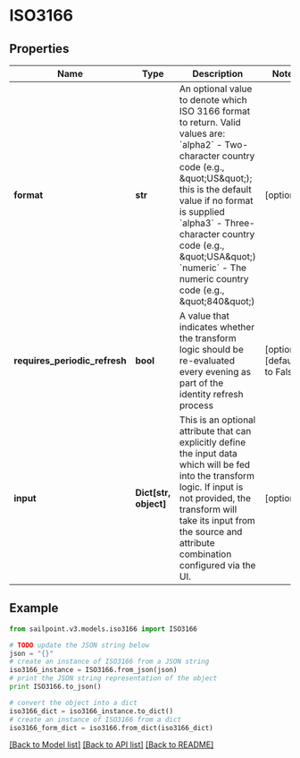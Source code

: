 # ISO3166


## Properties

Name | Type | Description | Notes
------------ | ------------- | ------------- | -------------
**format** | **str** | An optional value to denote which ISO 3166 format to return. Valid values are:   &#x60;alpha2&#x60; - Two-character country code (e.g., \&quot;US\&quot;); this is the default value if no format is supplied   &#x60;alpha3&#x60; - Three-character country code (e.g., \&quot;USA\&quot;)   &#x60;numeric&#x60; - The numeric country code (e.g., \&quot;840\&quot;)  | [optional] 
**requires_periodic_refresh** | **bool** | A value that indicates whether the transform logic should be re-evaluated every evening as part of the identity refresh process | [optional] [default to False]
**input** | **Dict[str, object]** | This is an optional attribute that can explicitly define the input data which will be fed into the transform logic. If input is not provided, the transform will take its input from the source and attribute combination configured via the UI. | [optional] 

## Example

```python
from sailpoint.v3.models.iso3166 import ISO3166

# TODO update the JSON string below
json = "{}"
# create an instance of ISO3166 from a JSON string
iso3166_instance = ISO3166.from_json(json)
# print the JSON string representation of the object
print ISO3166.to_json()

# convert the object into a dict
iso3166_dict = iso3166_instance.to_dict()
# create an instance of ISO3166 from a dict
iso3166_form_dict = iso3166.from_dict(iso3166_dict)
```
[[Back to Model list]](../README.md#documentation-for-models) [[Back to API list]](../README.md#documentation-for-api-endpoints) [[Back to README]](../README.md)


